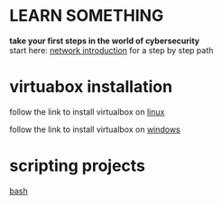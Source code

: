 # LEARN SOMETHING 


**take your first steps in the world of cybersecurity** \
 start here: [network introduction](https://github.com/ROT101/learn_something/blob/main/networking/1.what_is_a_network.md) for a step by step path

 # virtuabox installation

follow the link to install virtualbox on [linux](https://www.geeksforgeeks.org/how-to-install-virtualbox-in-linux/)

follow the link to install virtualbox on [windows](https://ultahost.com/knowledge-base/install-virtualbox-windows/)


# scripting projects 
[bash](https://github.com/ROT101/learn_something/tree/main/bash_scripting)

